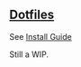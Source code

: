 ## [Dotfiles](https://dotfiles.github.io/)

See [Install Guide](https://github.com/mdzhang/dotfiles/blob/master/docs/INSTALLATION.md)

Still a WIP.